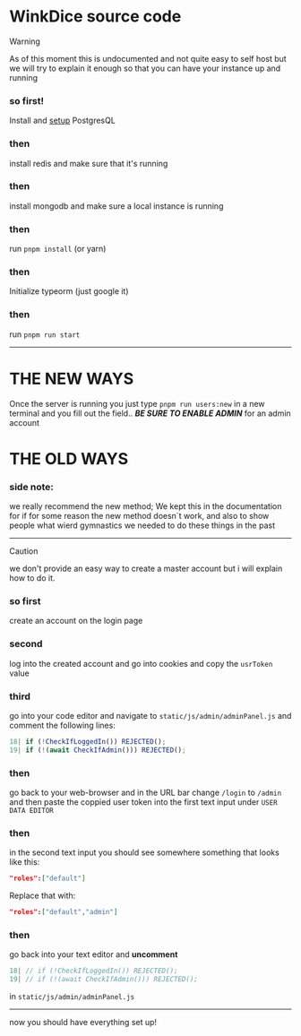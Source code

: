 # WinkDice source code
> [!WARNING]
> As of this moment this is undocumented and not quite easy to self host but we will try to explain it enough so that you can have your instance up and running

### so first!
Install and [setup](docs/postgres-setup.md) PostgresQL

### then
install redis and make sure that it's running

### then
install mongodb and make sure a local instance is running

### then
run `pnpm install` (or yarn)

### then
Initialize typeorm (just google it)

### then
run `pnpm run start`
 
---

# THE NEW WAYS
Once the server is running you just type `pnpm run users:new` in a new terminal
and you fill out the field.. ***BE SURE TO ENABLE ADMIN*** for an admin account
# THE OLD WAYS
### side note:

we really recommend the new method;
We kept this in the documentation for if for some reason the new method doesn´t work, and also to show people what wierd gymnastics we needed to do these things in the past

---

> [!CAUTION]
> we don't provide an easy way to create a master account but i will explain how to do it.

### so first
create an account on the login page

### second
log into the created account
and go into cookies and copy the `usrToken` value

### third
go into your code editor and navigate to `static/js/admin/adminPanel.js`
and comment the following lines:
```js
18| if (!CheckIfLoggedIn()) REJECTED();
19| if (!(await CheckIfAdmin())) REJECTED();
```

### then
go back to your web-browser and in the URL bar change `/login` to `/admin`
and then paste the coppied user token into the first text input under `USER DATA EDITOR`

### then
in the second text input you should see somewhere something that looks like this:
```json
"roles":["default"]
```
Replace that with:
```json
"roles":["default","admin"]
```

### then
go back into your text editor and **uncomment**
```js
18| // if (!CheckIfLoggedIn()) REJECTED();
19| // if (!(await CheckIfAdmin())) REJECTED();
```
in `static/js/admin/adminPanel.js`

---

now you should have everything set up!